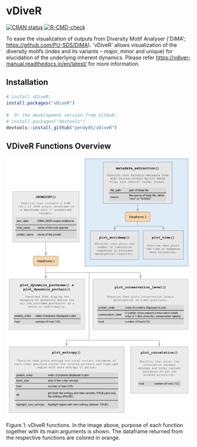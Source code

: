 # vDiveR

<!-- badges: start -->

[![CRAN status](https://www.r-pkg.org/badges/version/vDiveR)](https://CRAN.R-project.org/package=vDiveR)
[![R-CMD-check](https://github.com/pendy05/DiveR_Rpackage/actions/workflows/R-CMD-check.yaml/badge.svg)](https://github.com/pendy05/DiveR_Rpackage/actions/workflows/R-CMD-check.yaml)

<!-- badges: end -->

To ease the visualization of outputs from Diversity Motif Analyser ('DiMA';
<https://github.com/PU-SDS/DiMA>). 'vDiveR' allows visualization of the diversity
motifs (index and its variants – major, minor and unique) for elucidation of
the underlying inherent dynamics. Please refer <https://vdiver-manual.readthedocs.io/en/latest/>
for more information.

## Installation

```r
# install vDiveR:
install.packages("vDiveR")

#  Or the development version from GitHub:
# install.packages("devtools")
devtools::install_github("pendy05/vDiveR")

```

## VDiveR Functions Overview

<p align="center">
<img src="man/figures/vdiver_overview_chart.png" alt="overview on vDiveR functions." height="700"/>
</p>
Figure 1: vDiveR functions. In the image above, purpose of each function together with its main arguments is shown. The dataframe returned from the respective functions are colored in orange.
